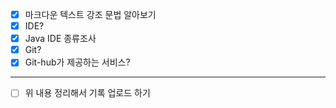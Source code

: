 - [x] 마크다운 텍스트 강조 문법 알아보기
- [x] IDE?
- [x] Java IDE 종류조사
- [x] Git?
- [x] Git-hub가 제공하는 서비스?

-----
- [ ] 위 내용 정리해서 기록 업로드 하기